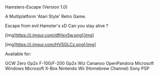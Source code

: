 Hamsters-Escape (Version 1.0)

A Multiplatform 'Atari Style' Retro Game.

Escape from evil Hamster's xD Can you stay alive ?

[img]https://i.imgur.com/dfHxv5w.png[/img]

[img]https://i.imgur.com/HVSGLCz.png[/img]


Available for:

GCW Zero
Gp2x F-100/F-200
Gp2x Wiz
Cananoo
OpenPandora
Microsoft Windows
Microsoft X-Box
Nintendo Wii (Homebrew Channel)
Sony PSP
